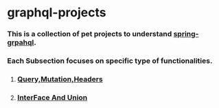# graphql-projects

### This is a collection of pet projects to understand [spring-grpahql](https://github.com/spring-projects/spring-graphql). 
### Each Subsection focuses on specific type of functionalities.

1. ### [Query,Mutation,Headers](./spring-graphql-basics/graphql-java/README.MD)
2. ### [InterFace And Union](./graphql-interface-union/graphql-java/README.MD)
